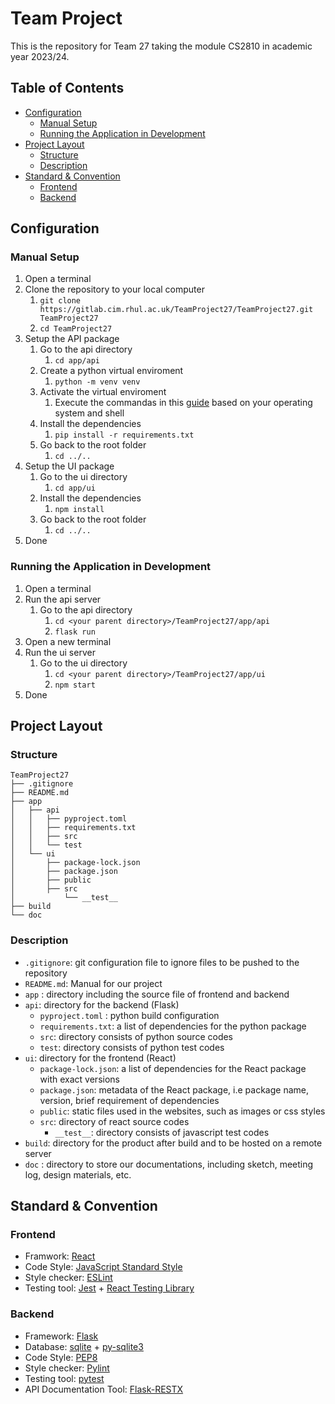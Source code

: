 <!-- table of contents generated by Markdown-All-In-One(https://marketplace.visualstudio.com/items?itemName=yzhang.markdown-all-in-one) -->

# Team Project
This is the repository for Team 27 taking the module CS2810 in academic year 2023/24.
<!-- omit in toc -->
## Table of Contents
- [Configuration](#configuration)
  - [Manual Setup](#manual-setup)
  - [Running the Application in Development](#running-the-application-in-development)
- [Project Layout](#project-layout)
  - [Structure](#structure)
  - [Description](#description)
- [Standard \& Convention](#standard-convention)
  - [Frontend](#frontend)
  - [Backend](#backend)
## Configuration
### Manual Setup
1. Open a terminal
2. Clone the repository to your local computer
   1. `git clone https://gitlab.cim.rhul.ac.uk/TeamProject27/TeamProject27.git TeamProject27`
   2. `cd TeamProject27`
3. Setup the API package
   1. Go to the api directory
      1. `cd app/api`
   2. Create a python virtual enviroment
      1. `python -m venv venv`
   3. Activate the virtual enviroment
      1. Execute the commandas in this [guide](https://docs.python.org/3/library/venv.html#how-venvs-work) based on your operating system and shell
   4. Install the dependencies
      1. `pip install -r requirements.txt`
   5. Go back to the root folder
      1. `cd ../..`
4. Setup the UI package
   1. Go to the ui directory
      1. `cd app/ui`
   2. Install the dependencies
      1. `npm install`
   3. Go back to the root folder
      1. `cd ../..`
5. Done
### Running the Application in Development
1. Open a terminal
2. Run the api server
   1. Go to the api directory
      1. `cd <your parent directory>/TeamProject27/app/api`
      2. `flask run`
3. Open a new terminal
4. Run the ui server
   1. Go to the ui directory
      1. `cd <your parent directory>/TeamProject27/app/ui`
      2. `npm start`
5. Done
## Project Layout
### Structure
```
TeamProject27
├── .gitignore
├── README.md
├── app
│   ├── api
│   │   ├── pyproject.toml
│   │   ├── requirements.txt
│   │   ├── src
│   │   └── test
│   └── ui
│       ├── package-lock.json
│       ├── package.json
│       ├── public
│       ├── src
│           └── __test__
├── build
└── doc
```
### Description
- `.gitignore`: git configuration file to ignore files to be pushed to the repository
- `README.md`: Manual for our project
- `app` : directory including the source file of frontend and backend
- `api`: directory for the backend (Flask)
  -  `pyproject.toml` : python build configuration
  -  `requirements.txt`: a list of dependencies for the python package
  - `src`: directory consists of python source codes
  - `test`: directory consists of python test codes
- `ui`: directory for the frontend (React)
  - `package-lock.json`: a list of dependencies for the React package with exact versions
  - `package.json`: metadata of the React package, i.e package name, version, brief requirement of dependencies
  - `public`: static files used in the websites, such as images or css styles
  - `src`: directory of react source codes
    - `__test__`: directory consists of javascript test codes
- `build`: directory for the product after build and to be hosted on a remote server
- `doc` : directory to store our documentations, including sketch, meeting log, design materials, etc.
## Standard & Convention
### Frontend
- Framwork: [React](https://react.dev)
- Code Style: [JavaScript Standard Style](https://standardjs.com/rules.html)
- Style checker: [ESLint](https://eslint.org/)
- Testing tool: [Jest](https://facebook.github.io/jest/) + [React Testing Library](https://testing-library.com/react)
### Backend
- Framework: [Flask](https://flask.palletsprojects.com)
- Database: [sqlite](https://www.sqlite.org/index.html) + [py-sqlite3](https://docs.python.org/3.12/library/sqlite3.html)
- Code Style: [PEP8](https://peps.python.org/pep-0008/)
- Style checker: [Pylint](https://pylint.readthedocs.io/)
- Testing tool: [pytest](https://docs.pytest.org/)
- API Documentation Tool: [Flask-RESTX](https://flask-restx.readthedocs.io/)